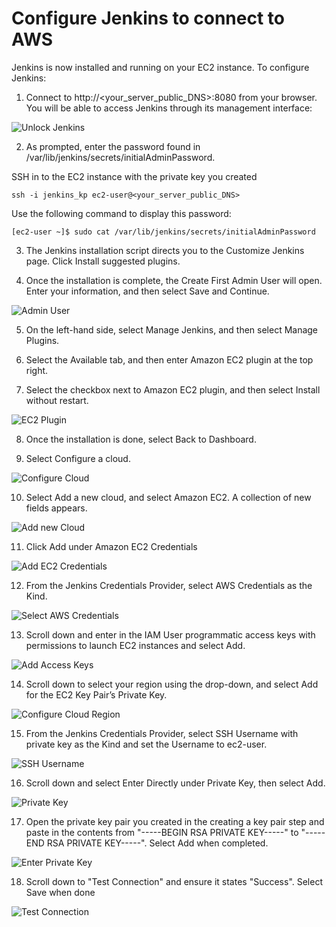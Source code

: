 # Configure Jenkins to connect to AWS 
Jenkins is now installed and running on your EC2 instance. To configure Jenkins:

1. Connect to http://<your_server_public_DNS>:8080 from your browser. You will be able to access Jenkins through its management interface:

![Unlock Jenkins](assets/images/unlock_jenkins.png "Unlock Jenkins")

2. As prompted, enter the password found in /var/lib/jenkins/secrets/initialAdminPassword.

SSH in to the EC2 instance with the private key you created
```
ssh -i jenkins_kp ec2-user@<your_server_public_DNS>
```

Use the following command to display this password:
```
[ec2-user ~]$ sudo cat /var/lib/jenkins/secrets/initialAdminPassword
```

3. The Jenkins installation script directs you to the Customize Jenkins page. Click Install suggested plugins.

4. Once the installation is complete, the Create First Admin User will open. Enter your information, and then select Save and Continue.

![Admin User](assets/images/create_admin_user.png "Create Admin User")

5. On the left-hand side, select Manage Jenkins, and then select Manage Plugins.

6. Select the Available tab, and then enter Amazon EC2 plugin at the top right.

7. Select the checkbox next to Amazon EC2 plugin, and then select Install without restart.

![EC2 Plugin](assets/images/install_ec2_plugin.png "EC2 Plugin")

8. Once the installation is done, select Back to Dashboard.

9. Select Configure a cloud.

![Configure Cloud](assets/images/configure_cloud.png "Configure Cloud")

10. Select Add a new cloud, and select Amazon EC2. A collection of new fields appears.

![Add new Cloud](assets/images/add-amazon-cloud.png "Add new Cloud")

11. Click Add under Amazon EC2 Credentials

![Add EC2 Credentials](assets/images/add_ec2_credentials.png "Add_EC2_Credentials")

12. From the Jenkins Credentials Provider, select AWS Credentials as the Kind.

![Select AWS Credentials](assets/images/jenkins_credentials_provider_aws_credentials.png "select AWS Credentials as the Kind")

13. Scroll down and enter in the IAM User programmatic access keys with permissions to launch EC2 instances and select Add.

![Add Access Keys](assets/images/add_access_secret_access_keys.png "Add IAM User programmatic access keys")

14. Scroll down to select your region using the drop-down, and select Add for the EC2 Key Pair’s Private Key.

![Configure Cloud Region](assets/images/configure_cloud_region_private_key.png "Configure Cloud Region")

15. From the Jenkins Credentials Provider, select SSH Username with private key as the Kind and set the Username to ec2-user.

![SSH Username](assets/images/ssh_username.png "SSH Username")

16. Scroll down and select Enter Directly under Private Key, then select Add.

![Private Key](assets/images/private_key_enter_directly.png "Enter Private Key directly")

17. Open the private key pair you created in the creating a key pair step and paste in the contents from "-----BEGIN RSA PRIVATE KEY-----" to "-----END RSA PRIVATE KEY-----". Select Add when completed.

![Enter Private Key](assets/images/enter_private_key.png "Enter Private Key")

18. Scroll down to "Test Connection" and ensure it states "Success". Select Save when done

![Test Connection](assets/images/test_connection.png "Test Connection")

